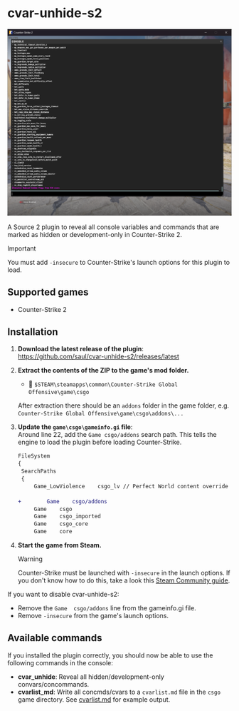 # cvar-unhide-s2

![CS2 Console](./assets/console.png)

A Source 2 plugin to reveal all console variables and commands that are marked as hidden or development-only in Counter-Strike 2.

> [!IMPORTANT]
> You must add `-insecure` to Counter-Strike's launch options for this plugin to load.

## Supported games

- Counter-Strike 2

## Installation

1. **Download the latest release of the plugin**: \
   https://github.com/saul/cvar-unhide-s2/releases/latest
1. **Extract the contents of the ZIP to the game's mod folder.**

   - 📂 `$STEAM\steamapps\common\Counter-Strike Global Offensive\game\csgo`

   After extraction there should be an `addons` folder in the game folder, e.g. `Counter-Strike Global Offensive\game\csgo\addons\...`

1. **Update the `game\csgo\gameinfo.gi` file**: \
   Around line 22, add the `Game csgo/addons` search path. This tells the engine to load the plugin before loading Counter-Strike.

   ```diff
   FileSystem
   {
   	SearchPaths
   	{
   		Game_LowViolence	csgo_lv // Perfect World content override

   +		Game	csgo/addons
   		Game	csgo
   		Game	csgo_imported
   		Game	csgo_core
   		Game	core
   ```

1. **Start the game from Steam.**
   > [!WARNING]
   > Counter-Strike must be launched with `-insecure` in the launch options. If you don't know how to do this, take a look this [Steam Community guide](https://steamcommunity.com/sharedfiles/filedetails/?id=379782151).

If you want to disable cvar-unhide-s2:

- Remove the `Game	csgo/addons` line from the gameinfo.gi file.
- Remove `-insecure` from the game's launch options.

## Available commands

If you installed the plugin correctly, you should now be able to use the following commands in the console:

- **cvar_unhide**: Reveal all hidden/development-only convars/concommands.
- **cvarlist_md**: Write all concmds/cvars to a `cvarlist.md` file in the `csgo` game directory. See [cvarlist.md](./cvarlist.md) for example output.
